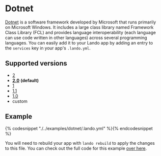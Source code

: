 Dotnet
======

[Dotnet](https://en.wikipedia.org/wiki/.NET_Framework)  is a software framework developed by Microsoft that runs primarily on Microsoft Windows. It includes a large class library named Framework Class Library (FCL) and provides language interoperability (each language can use code written in other languages) across several programming languages. You can easily add it to your Lando app by adding an entry to the `services` key in your app's `.lando.yml`.

Supported versions
------------------

*   [2](https://hub.docker.com/r/microsoft/dotnet/)
*   **[2.0](https://hub.docker.com/r/microsoft/dotnet/)** **(default)**
*   [1](https://hub.docker.com/r/microsoft/dotnet/)
*   [1.1](https://hub.docker.com/r/microsoft/dotnet/)
*   [1.0](https://hub.docker.com/r/microsoft/dotnet/)
*   custom

Example
-------

{% codesnippet "./../examples/dotnet/.lando.yml" %}{% endcodesnippet %}

You will need to rebuild your app with `lando rebuild` to apply the changes to this file. You can check out the full code for this example [over here](https://github.com/lando/lando/tree/master/examples/dotnet).
